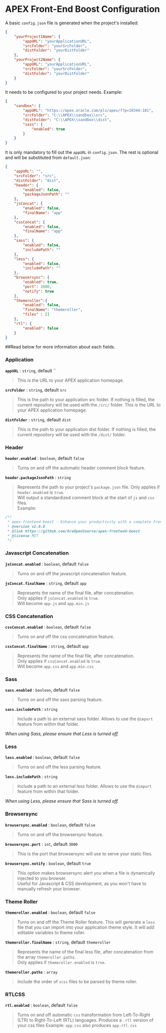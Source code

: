 # APEX Front-End Boost Configuration

A basic `config.json` file is generated when the project's installed:
```json
{
    "yourProject1Name": {
        "appURL": "yourApplicationURL",
        "srcFolder": "yourSrcFolder",
        "distFolder": "yourDistFolder"
    },
    "yourProject2Name": {
        "appURL": "yourApplicationURL",
        "srcFolder": "yourSrcFolder",
        "distFolder": "yourDistFolder"
    }
}
```

It needs to be configured to your project needs. Example:
```json
{
    "sandbox": {
        "appURL": "https://apex.oracle.com/pls/apex/f?p=10344:101",
        "srcFolder": "C:\\APEX\\sandbox\\src",
        "distFolder": "C:\\APEX\\sandbox\\dist",
        "sass": {
            "enabled": true
        }
    }
}
```

It is only mandatory to fill out the `appURL` in `config.json`. The rest is optional and will be substituted from `default.json`:
```json
{
    "appURL": "",
    "srcFolder": "src",
    "distFolder": "dist",
    "header": {
        "enabled": false,
        "packageJsonPath": ""
    },
    "jsConcat": {
        "enabled": false,
        "finalName": "app"
    },
    "cssConcat": {
        "enabled": false,
        "finalName": "app"
    },
    "sass": {
        "enabled": false,
        "includePath": ""
    },
    "less": {
        "enabled": false,
        "includePath": ""
    },
    "browsersync": {
        "enabled": true,
        "port": 3000,
        "notify": true
    },
    "themeroller":{
        "enabled": false,
        "finalName": "themeroller",
        "files" : []
    },
    "rtl": {
        "enabled": false
    }
}
```

##Read below for more information about each fields.

### Application

**`appURL`** : `string`, default ``
> This is the URL to your APEX application homepage.

**`srcFolder`** : `string`, default `src`
> This is the path to your application src folder.
> If nothing is filled, the current repository will be used with the `/src/` folder.
> This is the URL to your APEX application homepage.

**`distFolder`** : `string`, default `dist`
> This is the path to your application dist folder.
> If nothing is filled, the current repository will be used with the `/dist/` folder.

### Header

**`header.enabled`** : `boolean`, default `false`
> Turns on and off the automatic header comment block feature.

**`header.packageJsonPath`** : `string`
> Represents the path to your project's `package.json` file.
> Only applies if `header.enabled` is `true`.  
> Will output a standardized comment block at the start of `js` and `css` files.  
> Example:
```js
/*!
 * apex-frontend-boost - Enhance your productivity with a complete Front-End Stack for Oracle APEX development
 * @version v2.0.0
 * @link https://github.com/OraOpenSource/apex-frontend-boost
 * @license MIT
 */
```

### Javascript Concatenation

**`jsConcat.enabled`** : `boolean`, default `false`
> Turns on and off the javascript concatenation feature.

**`jsConcat.finalName`** : `string`, default `app`
> Represents the name of the final file, after concatenation.  
> Only applies if `jsConcat.enabled` is `true`.  
> Will become `app.js` and `app.min.js`

### CSS Concatenation

**`cssConcat.enabled`** : `boolean`, default `false`
> Turns on and off the css concatenation feature.

**`cssConcat.finalName`** : `string`, default `app`
> Represents the name of the final file, after concatenation.  
> Only applies if `cssConcat.enabled` is `true`.  
> Will become `app.css` and `app.min.css`

### Sass

**`sass.enabled`** : `boolean`, default `false`
> Turns on and off the sass parsing feature.

**`sass.includePath`** : `string`
> Include a path to an external sass folder. Allows to use the `@import` feature from within that folder.

*When using Sass, please ensure that Less is turned off.*

### Less

**`less.enabled`** : `boolean`, default `false`
> Turns on and off the less parsing feature.

**`less.includePath`** : `string`
> Include a path to an external less folder. Allows to use the `@import` feature from within that folder.

*When using Less, please ensure that Sass is turned off.*

### Browsersync

**`browsersync.enabled`** : `boolean`, default `false`
> Turns on and off the browsersync feature.

**`browsersync.port`** : `int`, default `3000`
> This is the port that browsersync will use to serve your static files.

**`browsersync.notify`** : `boolean`, default `true`
> This option makes browsersync alert you when a file is dynamically injected to you browser.  
> Useful for Javascript & CSS development, as you won't have to manually refresh your browser.

### Theme Roller

**`themeroller.enabled`** : `boolean`, default `false`
> Turns on and off the Theme Roller feature. This will generate a `less` file that you can import into your application theme style. It will add editable variables to theme roller.

**`themeroller.finalName`** : `string`, default `themeroller`
> Represents the name of the final less file, after concatenation from the array `themeroller.paths`.  
> Only applies if `themeroller.enabled` is `true`.

**`themeroller.paths`** : `array`
> Include the order of `scss` files to be parsed by theme roller.

### RTLCSS

**`rtl.enabled`** : `boolean`, default `false`
> Turns on and off automatic `css` transformation from Left-To-Right (LTR) to Right-To-Left (RTL) languages.
> Produces a `.rtl` version of your css files
> Example: `app.css` also produces `app.rtl.css`
